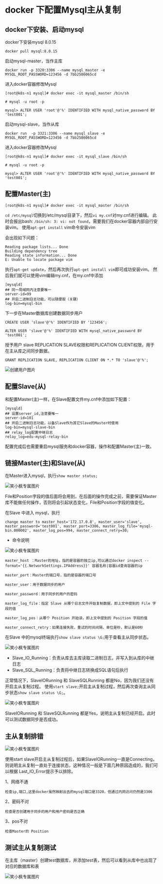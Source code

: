 # docker 下配置Mysql主从复制

## docker下安装、启动mysql
docker下安装mysql 8.0.15
~~~
docker pull mysql:8.0.15
~~~

启动mysql-master，当作主库
~~~
docker run -p 3320:3306 --name mysql_master -e MYSQL_ROOT_PASSWORD=123456 -d 7bb2586065cd
~~~

进入docker容器修改Mysql
~~~
[root@k8s-n1 mysql]# docker exec -it mysql_master /bin/sh

# mysql -u root -p

mysql> ALTER USER 'root'@'%' IDENTIFIED WITH mysql_native_password BY 'test001';
~~~

启动mysql-slave，当作从库
~~~
docker run  -p 3321:3306 --name mysql_slave -e MYSQL_ROOT_PASSWORD=123456 -d 7bb2586065cd
~~~

进入docker容器修改Mysql
~~~
[root@k8s-n1 mysql]# docker exec -it mysql_slave /bin/sh

# mysql -u root -p

mysql> ALTER USER 'root'@'%' IDENTIFIED WITH mysql_native_password BY 'test001';
~~~

## 配置Master(主)
~~~
[root@k8s-n1 mysql]# docker exec -it mysql_master /bin/sh
~~~

`cd /etc/mysql`切换到/etc/mysql目录下，然后`vi my.cnf`对my.cnf进行编辑。
此时会报出bash: `/bin/sh: 3: vi: not found`，需要我们在docker容器内部自行安装vim。
使用`apt-get install` vim命令安装vim

会出现如下问题：
~~~
Reading package lists... Done
Building dependency tree       
Reading state information... Done
E: Unable to locate package vim
~~~

执行`apt-get update`，然后再次执行`apt-get install vim`即可成功安装vim。
然后我们就可以使用vim编辑my.cnf，在my.cnf中添加

~~~
[mysqld]
## 同一局域网内注意要唯一
server-id=99  
## 开启二进制日志功能，可以随便取（关键）
log-bin=mysql-bin
~~~

下一步在Master数据库创建数据同步用户
~~~
CREATE USER 'slave'@'%' IDENTIFIED BY '123456';

ALTER USER 'slave'@'%' IDENTIFIED WITH mysql_native_password BY 'test001';
~~~

授予用户 slave REPLICATION SLAVE权限和REPLICATION CLIENT权限，用于在主从库之间同步数据。
~~~
GRANT REPLICATION SLAVE, REPLICATION CLIENT ON *.* TO 'slave'@'%';
~~~
![创建用户图片](../images/mysql/mysql-master-1.jpg)

## 配置Slave(从)
和配置Master(主)一样，在Slave配置文件my.cnf中添加如下配置：
~~~
[mysqld]
## 设置server_id,注意要唯一
server-id=101  
## 开启二进制日志功能，以备Slave作为其它Slave的Master时使用
log-bin=mysql-slave-bin   
## relay_log配置中继日志
relay_log=edu-mysql-relay-bin  
~~~

配置完成后也需要重启mysql服务和docker容器，操作和配置Master(主)一致。

## 链接Master(主)和Slave(从)

在Master进入mysql，执行`show master status;`

![笑小枫专属图片](../images/mysql/mysql-master-2.jpg)

File和Position字段的值后面将会用到，在后面的操作完成之前，需要保证Master库不能做任何操作，否则将会引起状态变化，File和Position字段的值变化。

在Slave 中进入 mysql，执行
~~~
change master to master_host='172.17.0.8', master_user='slave', master_password='test001', master_port=3306, master_log_file='mysql-bin.000002', master_log_pos=994, master_connect_retry=30;
~~~

* 命令说明

![笑小枫专属图片](../images/mysql/mysql-2.jpg)

    master_host ：Master的地址，指的是容器的独立ip,可以通过docker inspect --format='{{.NetworkSettings.IPAddress}}' 容器名称|容器id查询容器的ip
    
    master_port：Master的端口号，指的是容器的端口号
    
    master_user：用于数据同步的用户
    
    master_password：用于同步的用户的密码
    
    master_log_file：指定 Slave 从哪个日志文件开始复制数据，即上文中提到的 File 字段的值
    
    master_log_pos：从哪个 Position 开始读，即上文中提到的 Position 字段的值
    
    master_connect_retry：如果连接失败，重试的时间间隔，单位是秒，默认是60秒

在Slave 中的mysql终端执行`show slave status \G;`用于查看主从同步状态。

![笑小枫专属图片](../images/mysql/mysql-slave-1.jpg)

* Slave_IO_Running：负责从库去主库读取二进制日志，并写入到从库的中继日志
* Slave_SQL_Running：负责将中继日志转换成SQL语句后执行

正常情况下，SlaveIORunning 和 SlaveSQLRunning 都是No，因为我们还没有开启主从复制过程。
使用`start slave;`开启主从复制过程，然后再次查询主从同步状态`show slave status \G;`。

![笑小枫专属图片](../images/mysql/mysql-slave-3.jpg)

SlaveIORunning 和 SlaveSQLRunning 都是Yes，说明主从复制已经开启。此时可以测试数据同步是否成功。

## 主从复制排错

![笑小枫专属图片](../images/mysql/mysql-slave-2.jpg)

使用start slave开启主从复制过程后，如果SlaveIORunning一直是Connecting，则说明主从复制一直处于连接状态，这种情况一般是下面几种原因造成的，我们可以根据 Last_IO_Error提示予以排除。

1、网络不通

    检查ip,端口,这里docker虽然映射出去的mysql端口是3320，但通过内网访问仍然是3306

2、密码不对

    检查是否创建用于同步的用户和用户密码是否正确

3、pos不对

    检查Master的 Position

## 测试主从复制测试

在主库（master）创建test数据库，并添加test表，然后可以看到从库中也出现了对应的数据库和表

![笑小枫专属图片](../images/mysql/mysql-master-3.jpg)